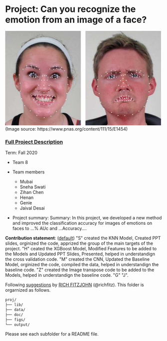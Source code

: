 # Project: Can you recognize the emotion from an image of a face? 
<img src="figs/CE.jpg" alt="Compound Emotions" width="500"/>
(Image source: https://www.pnas.org/content/111/15/E1454)

### [Full Project Description](doc/project3_desc.md)

Term: Fall 2020

+ Team 8
+ Team members
	+ Mubai
	+ Sneha Swati
	+ Zihan Chen
	+ Henan 
	+ Genie
	+ Jaival Desai

+ Project summary: Summary: In this project, we developed a new method and improved the classification accuracy for images of emotions on faces to ...% AUc and ...Accuracy....

	
**Contribution statement**: ([default](doc/a_note_on_contributions.md)) "S" created the KNN Model, Created PPT slides, orginized the code, apprized the group of the main targets of the project. "H" ceated the XGBoost Model, Modified Features to be added to the Models and Updated PPT Slides, Presented, helped in understandign the cross validation code. "M" created the CNN, Updated the Baseline Model, orginized the code, compiled the data, helped in understandign the baseline code. "Z" created the Image transpose code to be added to the Models, helped in understandign the baseline code. "G"  "J". 

Following [suggestions](http://nicercode.github.io/blog/2013-04-05-projects/) by [RICH FITZJOHN](http://nicercode.github.io/about/#Team) (@richfitz). This folder is orgarnized as follows.

```
proj/
├── lib/
├── data/
├── doc/
├── figs/
└── output/
```

Please see each subfolder for a README file.
